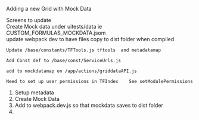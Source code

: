					
Adding a new Grid with Mock Data								
					
Screens to update					
	Create Mock data under uitests/data   ie   CUSTOM_FORMULAS_MOCKDATA.jsom				
	update webpack dev to have files copy to dist folder when compiled				
					
	Update /base/constants/TFTools.js tftools  and metadatamap
					
	Add Const def to /base/const/ServiceUrls.js				
					
	add to mockdatamap on /app/actions/griddataAPI.js  

    Need to set up user permissions in TFIndex 	  See setModulePermissions			



1.	Setup metadata
2.	Create Mock Data
3.  Add to webpack.dev.js so that mockdata saves to dist folder
4.	 